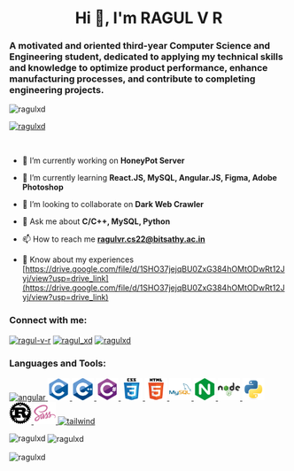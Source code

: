 <h1 align="center">Hi 👋, I'm RAGUL V R</h1>


<h3>A motivated and oriented third-year Computer Science and Engineering student, dedicated to applying my technical skills and knowledge to optimize product performance, enhance manufacturing processes, and contribute to completing engineering projects.</h3>




<p align="left"> <img src="https://komarev.com/ghpvc/?username=ragulxd&label=Profile%20views&color=0e75b6&style=flat" alt="ragulxd" /> </p>

<p align="left"> <a href="https://github.com/ryo-ma/github-profile-trophy"><img src="https://github-profile-trophy.vercel.app/?username=ragulxd" alt="ragulxd" /></a> </p>

<p align="left"> <a href="https://twitter.com/" target="blank"><img src="https://img.shields.io/twitter/follow/?logo=twitter&style=for-the-badge" alt="" /></a> </p>

- 🔭 I’m currently working on **HoneyPot Server**

- 🌱 I’m currently learning **React.JS, MySQL, Angular.JS, Figma, Adobe Photoshop**

- 👯 I’m looking to collaborate on **Dark Web Crawler**

- 💬 Ask me about **C/C++, MySQL, Python**

- 📫 How to reach me **ragulvr.cs22@bitsathy.ac.in**

- 📄 Know about my experiences [https://drive.google.com/file/d/1SHO37jejqBU0ZxG384hOMtODwRt12Jyj/view?usp=drive_link](https://drive.google.com/file/d/1SHO37jejqBU0ZxG384hOMtODwRt12Jyj/view?usp=drive_link)

<h3 align="left">Connect with me:</h3>
<p align="left">
<a href="https://linkedin.com/in/ragul-v-r" target="blank"><img align="center" src="https://raw.githubusercontent.com/rahuldkjain/github-profile-readme-generator/master/src/images/icons/Social/linked-in-alt.svg" alt="ragul-v-r" height="30" width="40" /></a>
<a href="https://instagram.com/ragul_xd" target="blank"><img align="center" src="https://raw.githubusercontent.com/rahuldkjain/github-profile-readme-generator/master/src/images/icons/Social/instagram.svg" alt="ragul_xd" height="30" width="40" /></a>
<a href="https://www.leetcode.com/ragulxd" target="blank"><img align="center" src="https://raw.githubusercontent.com/rahuldkjain/github-profile-readme-generator/master/src/images/icons/Social/leet-code.svg" alt="ragulxd" height="30" width="40" /></a>
</p>

<h3 align="left">Languages and Tools:</h3>
<p align="left"> <a href="https://angular.io" target="_blank" rel="noreferrer"> <img src="https://angular.io/assets/images/logos/angular/angular.svg" alt="angular" width="40" height="40"/> </a> <a href="https://www.cprogramming.com/" target="_blank" rel="noreferrer"> <img src="https://raw.githubusercontent.com/devicons/devicon/master/icons/c/c-original.svg" alt="c" width="40" height="40"/> </a> <a href="https://www.w3schools.com/cpp/" target="_blank" rel="noreferrer"> <img src="https://raw.githubusercontent.com/devicons/devicon/master/icons/cplusplus/cplusplus-original.svg" alt="cplusplus" width="40" height="40"/> </a> <a href="https://www.w3schools.com/cs/" target="_blank" rel="noreferrer"> <img src="https://raw.githubusercontent.com/devicons/devicon/master/icons/csharp/csharp-original.svg" alt="csharp" width="40" height="40"/> </a> <a href="https://www.w3schools.com/css/" target="_blank" rel="noreferrer"> <img src="https://raw.githubusercontent.com/devicons/devicon/master/icons/css3/css3-original-wordmark.svg" alt="css3" width="40" height="40"/> </a> <a href="https://www.w3.org/html/" target="_blank" rel="noreferrer"> <img src="https://raw.githubusercontent.com/devicons/devicon/master/icons/html5/html5-original-wordmark.svg" alt="html5" width="40" height="40"/> </a> <a href="https://www.mysql.com/" target="_blank" rel="noreferrer"> <img src="https://raw.githubusercontent.com/devicons/devicon/master/icons/mysql/mysql-original-wordmark.svg" alt="mysql" width="40" height="40"/> </a> <a href="https://www.nginx.com" target="_blank" rel="noreferrer"> <img src="https://raw.githubusercontent.com/devicons/devicon/master/icons/nginx/nginx-original.svg" alt="nginx" width="40" height="40"/> </a> <a href="https://nodejs.org" target="_blank" rel="noreferrer"> <img src="https://raw.githubusercontent.com/devicons/devicon/master/icons/nodejs/nodejs-original-wordmark.svg" alt="nodejs" width="40" height="40"/> </a> <a href="https://www.python.org" target="_blank" rel="noreferrer"> <img src="https://raw.githubusercontent.com/devicons/devicon/master/icons/python/python-original.svg" alt="python" width="40" height="40"/> </a> <a href="https://www.rust-lang.org" target="_blank" rel="noreferrer"> <img src="https://raw.githubusercontent.com/devicons/devicon/master/icons/rust/rust-plain.svg" alt="rust" width="40" height="40"/> </a> <a href="https://sass-lang.com" target="_blank" rel="noreferrer"> <img src="https://raw.githubusercontent.com/devicons/devicon/master/icons/sass/sass-original.svg" alt="sass" width="40" height="40"/> </a> <a href="https://tailwindcss.com/" target="_blank" rel="noreferrer"> <img src="https://www.vectorlogo.zone/logos/tailwindcss/tailwindcss-icon.svg" alt="tailwind" width="40" height="40"/> </a> </p>

<p><img align="left" src="https://github-readme-stats.vercel.app/api/top-langs?username=ragulxd&show_icons=true&locale=en&layout=compact" alt="ragulxd" /></p>

<p>&nbsp;<img align="center" src="https://github-readme-stats.vercel.app/api?username=ragulxd&show_icons=true&locale=en" alt="ragulxd" /></p>

<p><img align="center" src="https://github-readme-streak-stats.herokuapp.com/?user=ragulxd&" alt="ragulxd" /></p>
